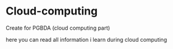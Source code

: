 # Cloud-computing
Create for PGBDA (cloud computing part)

here you can read all information i learn during cloud computing
